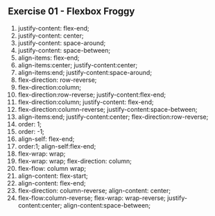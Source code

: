 ## Exercise 01 - Flexbox Froggy

1. justify-content: flex-end;
2. justify-content: center;
3. justify-content: space-around;
4. justify-content: space-between;
5. align-items: flex-end;
6. align-items:center; justify-content:center;
7. align-items:end; justify-content:space-around;
8. flex-direction: row-reverse;
9. flex-direction:column;
10. flex-direction:row-reverse; justify-content:flex-end;
11. flex-direction:column; justify-content: flex-end;
12. flex-direction:column-reverse; justify-content:space-between;
13. align-items:end; justify-content:center; flex-direction:row-reverse;
14. order: 1;
15. order: -1;
16. align-self: flex-end;
17. order:1; align-self:flex-end;
18. flex-wrap: wrap;
19. flex-wrap: wrap; flex-direction: column;
20. flex-flow: column wrap;
21. align-content: flex-start;
22. align-content: flex-end;
23. flex-direction: column-reverse; align-content: center;
24. flex-flow:column-reverse; flex-wrap: wrap-reverse; justify-content:center; align-content:space-between;
